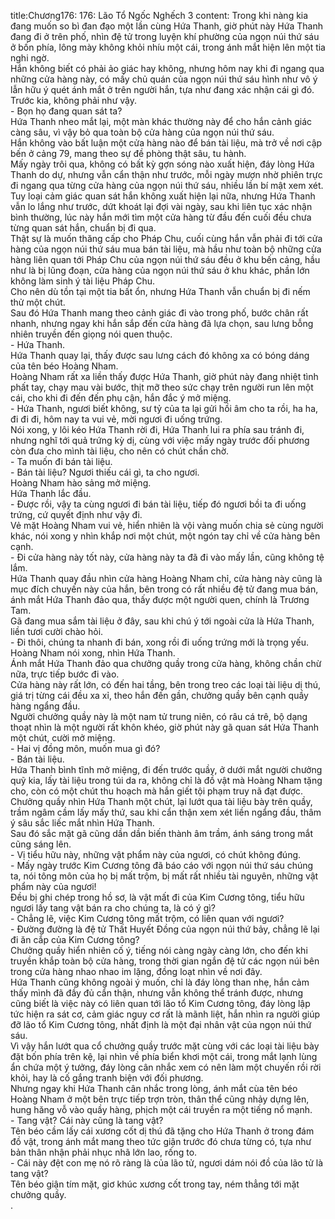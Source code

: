 title:Chương176: 176: Lão Tổ Ngốc Nghếch 3
content:
Trong khi nàng kia đang muốn so bì đan đạo một lần cùng Hứa Thanh, giờ phút này Hứa Thanh đang đi ở trên phố, nhìn đệ tử trong luyện khí phường của ngọn núi thứ sáu ở bốn phía, lông mày không khỏi nhíu một cái, trong ánh mắt hiện lên một tia nghi ngờ.<br>Hắn không biết có phải ảo giác hay không, nhưng hôm nay khi đi ngang qua những cửa hàng này, có mấy chủ quán của ngọn núi thứ sáu hình như vô ý lẫn hữu ý quét ánh mắt ở trên người hắn, tựa như đang xác nhận cái gì đó.<br>Trước kia, không phải như vậy.<br>- Bọn họ đang quan sát ta?<br>Hứa Thanh nheo mắt lại, một màn khác thường này để cho hắn cảnh giác càng sâu, vì vậy bỏ qua toàn bộ cửa hàng của ngọn núi thứ sáu.<br>Hắn không vào bất luận một cửa hàng nào để bán tài liệu, mà trở về nơi cập bến ở cảng 79, mang theo sự đề phòng thật sâu, tu hành.<br>Mấy ngày trôi qua, không có bất kỳ gợn sóng nào xuất hiện, đáy lòng Hứa Thanh do dự, nhưng vẫn cẩn thận như trước, mỗi ngày mượn nhờ phiên trực đi ngang qua từng cửa hàng của ngọn núi thứ sáu, nhiều lần bí mật xem xét.<br>Tuy loại cảm giác quan sát hắn không xuất hiện lại nữa, nhưng Hứa Thanh vẫn lo lắng như trước, dứt khoát lại đợi vài ngày, sau khi liên tục xác nhận bình thường, lúc này hắn mới tìm một cửa hàng từ đầu đến cuối đều chưa từng quan sát hắn, chuẩn bị đi qua.<br>Thật sự là muốn thăng cấp cho Pháp Chu, cuối cùng hắn vẫn phải đi tới cửa hàng của ngọn núi thứ sáu mua bán tài liệu, mà hầu như toàn bộ những cửa hàng liên quan tới Pháp Chu của ngọn núi thứ sáu đều ở khu bến cảng, hầu như là bị lũng đoạn, cửa hàng của ngọn núi thứ sáu ở khu khác, phần lớn không làm sinh ý tài liệu Pháp Chu.<br>Cho nên dù tồn tại một tia bất ổn, nhưng Hứa Thanh vẫn chuẩn bị đi nếm thử một chút.<br>Sau đó Hứa Thanh mang theo cảnh giác đi vào trong phố, bước chân rất nhanh, nhưng ngay khi hắn sắp đến cửa hàng đã lựa chọn, sau lưng bỗng nhiên truyền đến giọng nói quen thuộc.<br>- Hứa Thanh.<br>Hứa Thanh quay lại, thấy được sau lưng cách đó không xa có bóng dáng của tên béo Hoàng Nham.<br>Hoàng Nham rất xa liền thấy được Hứa Thanh, giờ phút này đang nhiệt tình phất tay, chạy mau vài bước, thịt mỡ theo sức chạy trên người run lên một cái, cho khi đi đến đến phụ cận, hắn đắc ý mở miệng.<br>- Hứa Thanh, ngươi biết không, sư tỷ của ta lại gửi hồi âm cho ta rồi, ha ha, đi đi đi, hôm nay ta vui vẻ, mời ngươi đi uống trứng.<br>Nói xong, y lôi kéo Hứa Thanh rời đi, Hứa Thanh lui ra phía sau tránh đi, nhưng nghĩ tới quả trứng kỳ dị, cùng với việc mấy ngày trước đối phương còn đưa cho mình tài liệu, cho nên có chút chần chờ.<br>- Ta muốn đi bán tài liệu.<br>- Bán tài liệu? Ngươi thiếu cái gì, ta cho ngươi.<br>Hoàng Nham hào sảng mở miệng.<br>Hứa Thanh lắc đầu.<br>- Được rồi, vậy ta cùng ngươi đi bán tài liệu, tiếp đó ngươi bồi ta đi uống trứng, cứ quyết định như vậy đi.<br>Vẻ mặt Hoàng Nham vui vẻ, hiển nhiên là vội vàng muốn chia sẻ cùng người khác, nói xong y nhìn khắp nơi một chút, một ngón tay chỉ về cửa hàng bên cạnh.<br>- Đi cửa hàng này tốt này, cửa hàng này ta đã đi vào mấy lần, cũng không tệ lắm.<br>Hứa Thanh quay đầu nhìn cửa hàng Hoàng Nham chỉ, cửa hàng này cũng là mục đích chuyến này của hắn, bên trong có rất nhiều đệ tử đang mua bán, ánh mắt Hứa Thanh đảo qua, thấy được một người quen, chính là Trương Tam.<br>Gã đang mua sắm tài liệu ở đây, sau khi chú ý tới ngoài cửa là Hứa Thanh, liền tươi cười chào hỏi.<br>- Đi thôi, chúng ta nhanh đi bán, xong rồi đi uống trứng mới là trọng yếu.<br>Hoàng Nham nói xong, nhìn Hứa Thanh.<br>Ánh mắt Hứa Thanh đảo qua chưởng quầy trong cửa hàng, không chần chừ nữa, trực tiếp bước đi vào.<br>Cửa hàng này rất lớn, có đến hai tầng, bên trong treo các loại tài liệu dị thú, giá trị từng cái đều xa xỉ, theo hắn đến gần, chưởng quầy bên cạnh quầy hàng ngẩng đầu.<br>Người chưởng quầy này là một nam tử trung niên, có râu cá trê, bộ dạng thoạt nhìn là một người rất khôn khéo, giờ phút này gã quan sát Hứa Thanh một chút, cười mở miệng.<br>- Hai vị đồng môn, muốn mua gì đó?<br>- Bán tài liệu.<br>Hứa Thanh bình tĩnh mở miệng, đi đến trước quầy, ở dưới mắt người chưởng quỹ kia, lấy tài liệu trong túi da ra, không chỉ là đồ vật mà Hoàng Nham tặng cho, còn có một chút thu hoạch mà hắn giết tội phạm truy nã đạt được.<br>Chưởng quầy nhìn Hứa Thanh một chút, lại lướt qua tài liệu bày trên quầy, trầm ngâm cầm lấy mấy thứ, sau khi cẩn thận xem xét liền ngẩng đầu, thâm ý sâu sắc liếc mắt nhìn Hứa Thanh.<br>Sau đó sắc mặt gã cũng dần dần biến thành âm trầm, ánh sáng trong mắt cũng sáng lên.<br>- Vị tiểu hữu này, những vật phẩm này của ngươi, có chút không đúng.<br>- Mấy ngày trước Kim Cương tông đã báo cáo với ngọn núi thứ sáu chúng ta, nói tông môn của họ bị mất trộm, bị mất rất nhiều tài nguyên, những vật phẩm này của ngươi!<br>Đều bị ghi chép trong hồ sơ, là vật mất đi của Kim Cương tông, tiểu hữu ngươi lấy tang vật bán ra cho chúng ta, là có ý gì?<br>- Chẳng lẽ, việc Kim Cương tông mất trộm, có liên quan với ngươi?<br>- Đường đường là đệ tử Thất Huyết Đồng của ngọn núi thứ bảy, chẳng lẽ lại đi ăn cắp của Kim Cương tông?<br>Chưởng quầy hiển nhiên cố ý, tiếng nói càng ngày càng lớn, cho đến khi truyền khắp toàn bộ cửa hàng, trong thời gian ngắn đệ tử các ngọn núi bên trong cửa hàng nhao nhao im lặng, đồng loạt nhìn về nơi đây.<br>Hứa Thanh cũng không ngoài ý muốn, chỉ là đáy lòng than nhẹ, hắn cảm thấy mình đã đầy đủ cẩn thận, nhưng vẫn không thể tránh được, nhưng cũng biết là việc này có liên quan tới lão tổ Kim Cương tông, đáy lòng lập tức hiện ra sát cơ, cảm giác nguy cơ rất là mãnh liệt, hắn nhìn ra người giúp đỡ lão tổ Kim Cương tông, nhất định là một đại nhân vật của ngọn núi thứ sáu.<br>Vì vậy hắn lướt qua cổ chưởng quầy trước mặt cùng với các loại tài liệu bày đặt bốn phía trên kệ, lại nhìn về phía biển khơi một cái, trong mắt lạnh lùng ẩn chứa một ý tưởng, đáy lòng cân nhắc xem có nên làm một chuyến rồi rời khỏi, hay là cố gắng tranh biện với đối phương.<br>Nhưng ngay khi Hứa Thanh cân nhắc trong lòng, ánh mắt cùa tên béo Hoàng Nham ở một bên trực tiếp trợn tròn, thân thể cũng nhảy dựng lên, hung hăng vỗ vào quầy hàng, phịch một cái truyền ra một tiếng nổ mạnh.<br>- Tang vật? Cái này cũng là tang vật?<br>Tên béo cầm lấy cái xương cốt dị thú đã tặng cho Hứa Thanh ở trong đám đồ vật, trong ánh mắt mang theo tức giận trước đó chưa từng có, tựa như bản thân nhận phải nhục nhã lớn lao, rống to.<br>- Cái này đệt con mẹ nó rõ ràng là của lão tử, ngươi dám nói đồ của lão tử là tang vật?<br>Tên béo giận tím mặt, giơ khúc xương cốt trong tay, ném thẳng tới mặt chưởng quầy.<br>.<br>